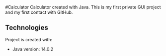 #Calculator
Calculator created with Java. This is my first private GUI project and my first contact with GitHub.

## Technologies
Project is created with:
* Java version: 14.0.2

